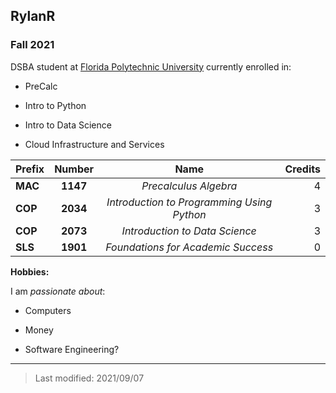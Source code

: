 ## RylanR

### Fall 2021

DSBA student at [Florida Polytechnic University](https://www.floridapoly.edu) currently enrolled in: 

- PreCalc

- Intro to Python

- Intro to Data Science

- Cloud Infrastructure and Services

| Prefix         | Number       | Name         |Credits      |
| :------------- | :----------: | :----------: |  ----------:|
| **MAC**  |  **1147**   |_Precalculus Algebra_    | 4           |
|  **COP**    |  **2034**   | _Introduction to Programming Using Python_ | 3           |
|  **COP**    | **2073** | _Introduction to Data Science_	    | 3           |
| **SLS**   | **1901** | _Foundations for Academic Success_    | 0           |

**Hobbies:**

I am _passionate about_: 

- Computers

- Money

- Software Engineering? 
***

> Last modified: 2021/09/07
